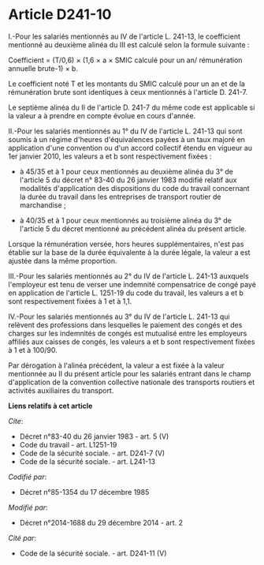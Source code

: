 # Article D241-10

I.-Pour les salariés mentionnés au IV de l'article L. 241-13, le coefficient mentionné au deuxième alinéa du III est calculé
selon la formule suivante : 

Coefficient = (T/0,6) × (1,6 × a × SMIC calculé pour un an/ rémunération annuelle brute-1) × b. 

Le coefficient noté T et les montants du SMIC calculé pour un an et de la rémunération brute sont identiques à ceux
mentionnés à l'article D. 241-7. 

Le septième alinéa du II de l'article D. 241-7 du même code est applicable si la valeur a à prendre en compte évolue en cours
d'année. 

II.-Pour les salariés mentionnés au 1° du IV de l'article L. 241-13 qui sont soumis à un régime d'heures d'équivalences
payées à un taux majoré en application d'une convention ou d'un accord collectif étendu en vigueur au 1er janvier 2010, les
valeurs a et b sont respectivement fixées :

- à 45/35 et à 1 pour ceux mentionnés au deuxième alinéa du 3° de l'article 5 du décret n° 83-40 du 26 janvier 1983 modifié
relatif aux modalités d'application des dispositions du code du travail concernant la durée du travail dans les entreprises
de transport routier de marchandise ;

- à 40/35 et à 1 pour ceux mentionnés au troisième alinéa du 3° de l'article 5 du décret mentionné au précédent alinéa du
présent article. 

Lorsque la rémunération versée, hors heures supplémentaires, n'est pas établie sur la base de la durée équivalente à la durée
légale, la valeur a est ajustée dans la même proportion. 

III.-Pour les salariés mentionnés au 2° du IV de l'article L. 241-13 auxquels l'employeur est tenu de verser une indemnité
compensatrice de congé payé en application de l'article L. 1251-19 du code du travail, les valeurs a et b sont respectivement
fixées à 1 et à 1,1. 

IV.-Pour les salariés mentionnés au 3° du IV de l'article L. 241-13 qui relèvent des professions dans lesquelles le paiement
des congés et des charges sur les indemnités de congés est mutualisé entre les employeurs affiliés aux caisses de congés, les
valeurs a et b sont respectivement fixées à 1 et à 100/90. 

Par dérogation à l'alinéa précédent, la valeur a est fixée à la valeur mentionnée au II du présent article pour les salariés
entrant dans le champ d'application de la convention collective nationale des transports routiers et activités auxiliaires du
transport.

**Liens relatifs à cet article**

_Cite_:

  - Décret n°83-40 du 26 janvier 1983 - art. 5 (V)
  - Code du travail - art. L1251-19
  - Code de la sécurité sociale. - art. D241-7 (V)
  - Code de la sécurité sociale. - art. L241-13

_Codifié par_:

  - Décret n°85-1354 du 17 décembre 1985

_Modifié par_:

  - Décret n°2014-1688 du 29 décembre 2014 - art. 2

_Cité par_:

  - Code de la sécurité sociale. - art. D241-11 (V)
